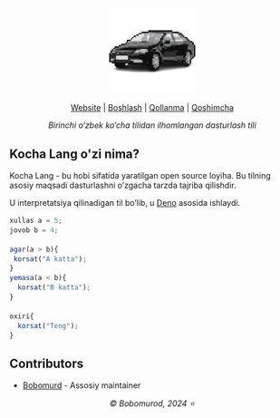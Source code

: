 <div align="center">
  <picture>
    <img
      alt="Kocha dasturlash tili - Birinchi o‘zbek ko‘cha tilidan ilhomlangan dasturlash tili"
      width="30%"
      src="https://github.com/kocha-lang/docs/blob/main/src/assets/22.png"
    >
  </picture>

[Website][Kocha] | [Boshlash] | [Qollanma] | [Qoshimcha]

_Birinchi o‘zbek ko‘cha tilidan ilhomlangan dasturlash tili_

</div>

[Kocha]: https://www.kocha-lang.uz/
[Boshlash]: https://www.kocha-lang.uz/start/install/
[Qollanma]: https://www.kocha-lang.uz/start/install/
[Qoshimcha]: https://github.com/kocha-lang/extension

## Kocha Lang o'zi nima?

Kocha Lang - bu hobi sifatida yaratilgan open source loyiha. Bu tilning asosiy
maqsadi dasturlashni o’zgacha tarzda tajriba qilishdir.

U interpretatsiya qilinadigan til bo’lib, u [Deno](https://deno.com/) asosida
ishlaydi.

```js
xullas a = 5;
jovob b = 4;

agar(a > b){
 korsat("A katta");
}
yemasa(a < b){
  korsat("B katta");
}

oxiri{
  korsat("Teng");
}
```

## Contributors

- [Bobomurd](https://github.com/mmnvb) - Assosiy maintainer

<div align="center">
  <i>© Bobomurod, 2024 ⭐️</i>
</div>
